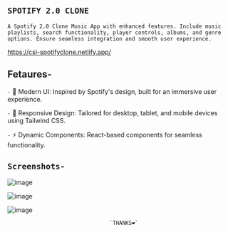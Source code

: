 ## `SPOTIFY 2.0 CLONE`
`A Spotify 2.0 Clone Music App with enhanced features. Include music playlists, search functionality, player controls, albums, and genre options. Ensure seamless integration and smooth user experience.`

https://csi-spotifyclone.netlify.app/

## Fetaures-
`-` 🎨 Modern UI: Inspired by Spotify's design, built for an immersive user experience.

`-` 📱 Responsive Design: Tailored for desktop, tablet, and mobile devices using Tailwind CSS.

`-` ⚡ Dynamic Components: React-based components for seamless functionality.

## `Screenshots-`

![image](https://github.com/user-attachments/assets/55d39855-6405-4f0b-b769-388248c4e273)

![image](https://github.com/user-attachments/assets/1f3d1e36-594c-42ec-a674-59739bdd403d)

![image](https://github.com/user-attachments/assets/377cfa2e-617a-4de1-aa78-04a5ca99d297)




                                    `THANKS❤`

